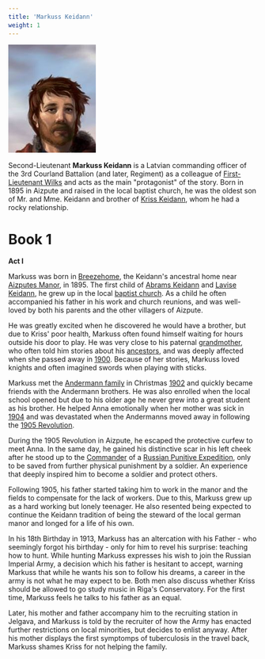 ```yaml
---
title: 'Markuss Keidann'
weight: 1
---
```


![](../markuss.jpg)

Second-Lieutenant **Markuss Keidann**  is a Latvian commanding officer of the 3rd Courland Battalion (and later, Regiment) as a colleague of [First-Lieutenant Wilks](../wilks) and acts as the main "protagonist" of the story. Born in 1895 in Aizpute and raised in the local baptist church, he was the oldest son of Mr. and Mme. Keidann and brother of [Kriss Keidann](../kriss), whom he had a rocky relationship.

<!-- 

He joined the army in late 1913, but his low fluency of Russian and enmity of the high command, he is relegated to serve in the 

Born into a simple family in Aizpute and raised in the baptist faith, Markuss was called to serve the army just before the war started, becoming a brave soldier and officer.

In 1917, Markuss defies general Davilov's orders to protect his brother Kris but continues in the army right until the Battle of Riga. For his differences with the new Socialist government, Markuss and his fellow anti-bolshevik officers (with the exception of Wilks) are considered a _persona non-grata._ He flees Riga, receiving a shot wound in his leg leaving him almost paralized for a year in 1917, and returns to his hometown in german-occupied Kurzeme.

In 1918 he joins the newly formed independent Latvian Army as a Lieutenant and fights in the war until its final days, being present in every major event until the battle of Daugavpils. For his actions in the war of independence he is nicknamed _the Lion of Kurzeme_ for his ferocity and his lion-like appearence.

He marries Anna in 1917 and his first daughter is born in 1919.


# Appearance and Character

Markuss is a stocky, green eyed and auburn haired Keidann, resembling his father. Keidann is a kind and patient man, fond of smiling, but also sometimes sad or troubled by the increasing violence of the war. Altough a brave soldier, he is sometimes regarded as a bad or foolish tatician, being constantly berated by Wilks for compromising the victory in battle when forced to make costly maneuvers.

Tought not educated formally besides his local school in Aizpute, Markuss is mild-mannered with a faint "rednecky" charm. He is a strong follower of the Baptist church and puts great importance with his relation with Pastor Frejss. Markuss personally holds the view that war is horrible, but not the worst thing that can happen to men. He holds the opinion that the best choice is always the one that saves those under his command, but as an officer sometimes has trouble in giving commands that deaths might lead to "the greater good".

(or as Lewis puts it: To kill or to be killed in war is not murder. Rather, war is a species of punishment that may require our death or the death of the enemy, but we cannot hate or enjoy hating those we kill. Punishment is necessary, but we cannot enjoy that which we must do. He even suggests that if in World War I some young German and he had simultaneously killed one another, the moment after their death neither of them "would have felt resentment or even any embarrassment. I think we might have laughed over it.")

After losing his brother and being almost paralized in 1917, Markuss becomes a lot more bitter and sad before being reinspired to fight for an independent Latvia. -->

# Book 1

**Act I**

Markuss was born in [Breezehome](../../others/breezehome), the Keidann's ancestral home near [Aizputes Manor](../../others/manor), in 1895. The first child of [Abrams Keidann](../father) and [Lavise Keidann](../mother), he grew up in the local [baptist church](../../others/church). As a child he often accompanied his father in his work and church reunions, and was well-loved by both his parents and the other villagers of Aizpute.

He was greatly excited when he discovered he would have a brother, but due to Kriss' poor health, Markuss often found himself waiting for hours outside his door to play. He was very close to his paternal [grandmother](../grandmother), who often told him stories about his [ancestors](../../others/keidanns), and was deeply affected when she passed away in [1900](../../others/timeline#1900). Because of her stories, Markuss loved knights and often imagined swords when playing with sticks.

Markuss met the [Andermann family](../../others/andermanns) in Christmas [1902](../../others/timeline#1902) and quickly became friends with the Andermann brothers. He was also enrolled when the local school opened but due to his older age he never grew into a great student as his brother. He helped Anna emotionally when her mother was sick in [1904](../../others/timeline#1904) and was devastated when the Andermanns moved away in following the [1905 Revolution](../../others/aizputes_kars).

During the 1905 Revolution in Aizpute, he escaped the protective curfew to meet Anna. In the same day, he gained his distinctive scar in his left cheek after he stood up to the [Commander](../punitive_commander) of a [Russian Punitive Expedition](../../others/aizputes_kars#expedition), only to be saved from further physical punishment by a soldier. An experience that deeply inspired him to become a soldier and protect others.

Following 1905, his father started taking him to work in the manor and the fields to compensate for the lack of workers. Due to this, Markuss grew up as a hard working but lonely teenager. He also resented being expected to continue the Keidann tradition of being the steward of the local german manor and longed for a life of his own.

In his 18th Birthday in 1913, Markuss has an altercation with his Father - who seemingly forgot his birthday - only for him to revel his surprise: teaching how to hunt. While hunting Markuss expresses his wish to join the Russian Imperial Army, a decision which his father is hesitant to accept, warning Markuss that while he wants his son to follow his dreams, a career in the army is not what he may expect to be. Both men also discuss whether Kriss should be allowed to go study music in Riga's Conservatory. For the first time, Markuss feels he talks to his father as an equal.

Later, his mother and father accompany him to the recruiting station in Jelgava, and Markuss is told by the recruiter of how the Army has enacted further restrictions on local minorities, but decides to enlist anyway. After his mother displays the first symptomps of tuberculosis in the travel back, Markuss shames Kriss for not helping the family.


